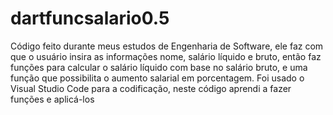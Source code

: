 # dartfuncsalario0.5
Código feito durante meus estudos de Engenharia de Software, ele faz com que o usuário insira as informações nome, salário líquido e bruto, então faz funções para calcular o salário líquido com base no salário bruto, e uma função que possibilita o aumento salarial em porcentagem.
Foi usado o Visual Studio Code para a codificação, neste código aprendi a fazer funções e aplicá-los
